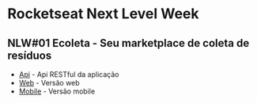 # Rocketseat Next Level Week

## NLW#01 Ecoleta - Seu marketplace de coleta de resíduos

  - [Api](https://github.com/LuisMSoares/nlw-01/tree/ecoleta-api) - Api RESTful da aplicação
  - [Web](https://github.com/LuisMSoares/nlw-01/tree/ecoleta-web) - Versão web
  - [Mobile](https://github.com/LuisMSoares/nlw-01/tree/ecoleta-mobile) - Versão mobile

